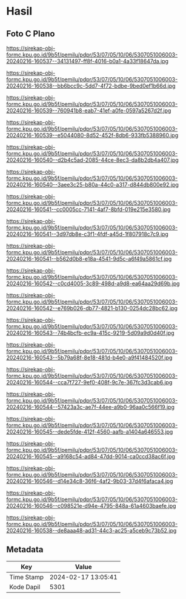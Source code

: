 # Hasil

## Foto C Plano

https://sirekap-obj-formc.kpu.go.id/9b5f/pemilu/pdpr/53/07/05/10/06/5307051006003-20240216-160537--34131497-ff8f-4016-b0a1-4a33f18647da.jpg

https://sirekap-obj-formc.kpu.go.id/9b5f/pemilu/pdpr/53/07/05/10/06/5307051006003-20240216-160538--bb6bcc9c-5dd7-4f72-bdbe-9bed0ef1b66d.jpg

https://sirekap-obj-formc.kpu.go.id/9b5f/pemilu/pdpr/53/07/05/10/06/5307051006003-20240216-160539--760941b8-eab7-41ef-a0fe-0597a5267d2f.jpg

https://sirekap-obj-formc.kpu.go.id/9b5f/pemilu/pdpr/53/07/05/10/06/5307051006003-20240216-160539--e5044080-8d52-452f-8db6-933fb5388960.jpg

https://sirekap-obj-formc.kpu.go.id/9b5f/pemilu/pdpr/53/07/05/10/06/5307051006003-20240216-160540--d2b4c5ad-2085-44ce-8ec3-da8b2db4a407.jpg

https://sirekap-obj-formc.kpu.go.id/9b5f/pemilu/pdpr/53/07/05/10/06/5307051006003-20240216-160540--3aee3c25-b80a-44c0-a317-d844db800e92.jpg

https://sirekap-obj-formc.kpu.go.id/9b5f/pemilu/pdpr/53/07/05/10/06/5307051006003-20240216-160541--cc0005cc-7141-4af7-8bfd-019e215e3580.jpg

https://sirekap-obj-formc.kpu.go.id/9b5f/pemilu/pdpr/53/07/05/10/06/5307051006003-20240216-160541--3d97db8e-c3f1-4fdf-a45d-1f807918c7c9.jpg

https://sirekap-obj-formc.kpu.go.id/9b5f/pemilu/pdpr/53/07/05/10/06/5307051006003-20240216-160541--b562d0b8-e18a-4541-9d5c-a6f49a5861cf.jpg

https://sirekap-obj-formc.kpu.go.id/9b5f/pemilu/pdpr/53/07/05/10/06/5307051006003-20240216-160542--c0cd4005-3c89-498d-a9d8-ea64aa29d69b.jpg

https://sirekap-obj-formc.kpu.go.id/9b5f/pemilu/pdpr/53/07/05/10/06/5307051006003-20240216-160542--e769b026-db77-4821-b130-0254dc28bc62.jpg

https://sirekap-obj-formc.kpu.go.id/9b5f/pemilu/pdpr/53/07/05/10/06/5307051006003-20240216-160543--74b4bcfb-ec9a-415c-9219-5d09a9d0d40f.jpg

https://sirekap-obj-formc.kpu.go.id/9b5f/pemilu/pdpr/53/07/05/10/06/5307051006003-20240216-160543--5b79a68f-8e18-481d-b4e0-a9f41484520f.jpg

https://sirekap-obj-formc.kpu.go.id/9b5f/pemilu/pdpr/53/07/05/10/06/5307051006003-20240216-160544--cca7f727-9ef0-408f-9c7e-367fc3d3cab6.jpg

https://sirekap-obj-formc.kpu.go.id/9b5f/pemilu/pdpr/53/07/05/10/06/5307051006003-20240216-160544--57423a3c-ae7f-44ee-a9b0-96aa0c566f19.jpg

https://sirekap-obj-formc.kpu.go.id/9b5f/pemilu/pdpr/53/07/05/10/06/5307051006003-20240216-160545--dede5fde-412f-4560-aafb-a1404a646553.jpg

https://sirekap-obj-formc.kpu.go.id/9b5f/pemilu/pdpr/53/07/05/10/06/5307051006003-20240216-160545--a9168c54-ad84-47dd-9014-ca0ccd38ac6f.jpg

https://sirekap-obj-formc.kpu.go.id/9b5f/pemilu/pdpr/53/07/05/10/06/5307051006003-20240216-160546--d14e34c8-36f6-4af2-9b03-37d4f6afaca4.jpg

https://sirekap-obj-formc.kpu.go.id/9b5f/pemilu/pdpr/53/07/05/10/06/5307051006003-20240216-160546--c098521e-d94e-4795-848a-61a4603baefe.jpg

https://sirekap-obj-formc.kpu.go.id/9b5f/pemilu/pdpr/53/07/05/10/06/5307051006003-20240216-160538--de8aaa48-ad31-44c3-ac25-a5ceb9c73b52.jpg


## Metadata

| Key        | Value               |
| ---------- | ------------------- |
| Time Stamp | 2024-02-17 13:05:41 |
| Kode Dapil | 5301                |



